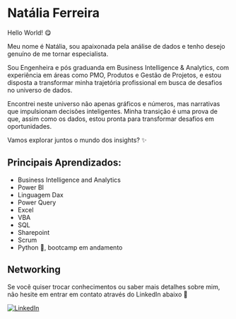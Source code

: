 # Natália Ferreira

Hello World! 😋

Meu nome é Natália, sou apaixonada pela análise de dados e tenho desejo genuíno de me tornar especialista.

Sou Engenheira e pós graduanda em Business Intelligence & Analytics, com experiência em áreas como PMO, Produtos e Gestão de Projetos, e estou disposta a transformar minha trajetória profissional em busca de desafios no universo de dados.

Encontrei neste universo não apenas gráficos e números, mas narrativas que impulsionam decisões inteligentes. Minha transição é uma prova de que, assim como os dados, estou pronta para transformar desafios em oportunidades. 

Vamos explorar juntos o mundo dos insights? ✨

## Principais Aprendizados:

+ Business Intelligence and Analytics
+ Power BI
+ Linguagem Dax
+ Power Query
+ Excel 
+ VBA
+ SQL
+ Sharepoint
+ Scrum
+ Python 🐍, bootcamp em andamento 

## Networking

Se você quiser trocar conhecimentos ou saber mais detalhes sobre mim, não hesite em entrar em contato através do LinkedIn abaixo 🧡

[![LinkedIn](https://img.shields.io/badge/linkedin-0A66C2?style=for-the-badge&logo=linkedin&logoColor=white)](https://www.linkedin.com/in/anatferr/)
